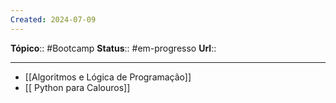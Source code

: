 ```yaml
---
Created: 2024-07-09
---
```

**Tópico**:: #Bootcamp
**Status**:: #em-progresso 
**Url**:: 

--- 

- [[Algoritmos e Lógica de Programação]]
- [[ Python para Calouros]]


